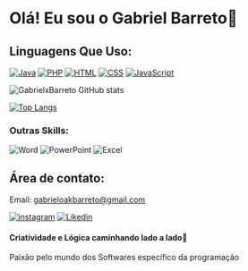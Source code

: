 # Olá! Eu sou o Gabriel Barreto🤖
## Linguagens Que Uso:
[![Java](https://img.shields.io/badge/Java-ED8B00?style=for-the-badge&logo=openjdk&logoColor=white)]([https://#](https://github.com/GabrielxBarreto/Java))
[![PHP](https://img.shields.io/badge/PHP-777BB4?style=for-the-badge&logo=php&logoColor=white)]([https://#](https://github.com/GabrielxBarreto/PHP))
[![HTML](https://img.shields.io/badge/HTML5-E34F26?style=for-the-badge&logo=html5&logoColor=white)](https://#)
[![CSS](https://img.shields.io/badge/CSS3-1572B6?style=for-the-badge&logo=css3&logoColor=white)](https://#)
[![JavaScript](https://img.shields.io/badge/JavaScript-F7DF1E?style=for-the-badge&logo=javascript&logoColor=black)](https://#)

![GabrielxBarreto GitHub stats](https://github-readme-stats.vercel.app/api?username=GabrielxBarreto&show_icons=true&theme=transparent)

[![Top Langs](https://github-readme-stats.vercel.app/api/top-langs/?username=GabrielxBarreto)](https://github.com/GabrielxBarreto/github-readme-stats)
### Outras Skills:
![Word](https://img.shields.io/badge/Microsoft_Word-2B579A?style=for-the-badge&logo=microsoft-word&logoColor=white)
![PowerPoint](https://img.shields.io/badge/Microsoft_PowerPoint-B7472A?style=for-the-badge&logo=microsoft-powerpoint&logoColor=white)
![Excel](https://img.shields.io/badge/Microsoft_Excel-217346?style=for-the-badge&logo=microsoft-excel&logoColor=white)
## Área de contato:


Email: gabrieloakbarreto@gmail.com

[![instagram](https://img.shields.io/badge/Instagram-E4405F?style=for-the-badge&logo=instagram&logoColor=white)](https://www.instagram.com/dev_biel/)
[![Likedin](https://img.shields.io/badge/LinkedIn-0077B5?style=for-the-badge&logo=linkedin&logoColor=white)]([https://www.instagram.com/dev_biel/](https://www.linkedin.com/in/gabriel-de-carvalho-barreto-367700267/))

#### Criatividade e Lógica caminhando lado a lado🔱
Paixão pelo mundo dos Softwares específico da programação
